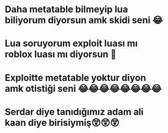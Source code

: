 # Daha metatable bilmeyip lua biliyorum diyorsun amk skidi seni 😂
# Lua soruyorum exploit luası mı roblox luası mı diyorsun 🤡
# Exploitte metatable yoktur diyon amk otistiği seni 😂😂😂😂😂😂😂😂
# Serdar diye tanıdığımız adam ali kaan diye birisiymiş😲😲😲
